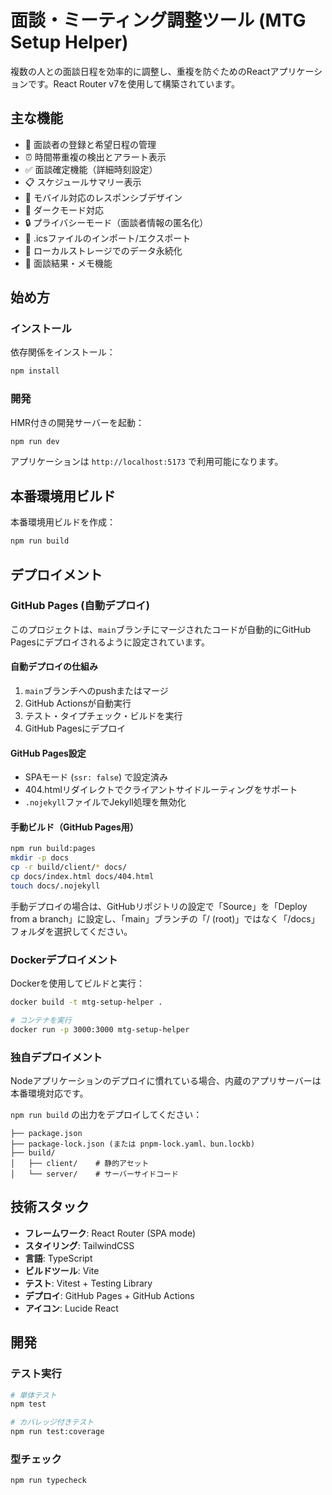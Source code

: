 # 面談・ミーティング調整ツール (MTG Setup Helper)

複数の人との面談日程を効率的に調整し、重複を防ぐためのReactアプリケーションです。React Router v7を使用して構築されています。

## 主な機能

- 📅 面談者の登録と希望日程の管理
- ⏰ 時間帯重複の検出とアラート表示
- ✅ 面談確定機能（詳細時刻設定）
- 📋 スケジュールサマリー表示
- 📱 モバイル対応のレスポンシブデザイン
- 🌙 ダークモード対応
- 🔒 プライバシーモード（面談者情報の匿名化）
- 📁 .icsファイルのインポート/エクスポート
- 💾 ローカルストレージでのデータ永続化
- 📝 面談結果・メモ機能

## 始め方

### インストール

依存関係をインストール：

```bash
npm install
```

### 開発

HMR付きの開発サーバーを起動：

```bash
npm run dev
```

アプリケーションは `http://localhost:5173` で利用可能になります。

## 本番環境用ビルド

本番環境用ビルドを作成：

```bash
npm run build
```

## デプロイメント

### GitHub Pages (自動デプロイ)

このプロジェクトは、`main`ブランチにマージされたコードが自動的にGitHub Pagesにデプロイされるように設定されています。

#### 自動デプロイの仕組み

1. `main`ブランチへのpushまたはマージ
2. GitHub Actionsが自動実行
3. テスト・タイプチェック・ビルドを実行
4. GitHub Pagesにデプロイ

#### GitHub Pages設定

- SPAモード (`ssr: false`) で設定済み
- 404.htmlリダイレクトでクライアントサイドルーティングをサポート
- `.nojekyll`ファイルでJekyll処理を無効化

#### 手動ビルド（GitHub Pages用）

```bash
npm run build:pages
mkdir -p docs
cp -r build/client/* docs/
cp docs/index.html docs/404.html
touch docs/.nojekyll
```

手動デプロイの場合は、GitHubリポジトリの設定で「Source」を「Deploy from a branch」に設定し、「main」ブランチの「/ (root)」ではなく「/docs」フォルダを選択してください。

### Dockerデプロイメント

Dockerを使用してビルドと実行：

```bash
docker build -t mtg-setup-helper .

# コンテナを実行
docker run -p 3000:3000 mtg-setup-helper
```

### 独自デプロイメント

Nodeアプリケーションのデプロイに慣れている場合、内蔵のアプリサーバーは本番環境対応です。

`npm run build` の出力をデプロイしてください：

```
├── package.json
├── package-lock.json (または pnpm-lock.yaml、bun.lockb)
├── build/
│   ├── client/    # 静的アセット
│   └── server/    # サーバーサイドコード
```

## 技術スタック

- **フレームワーク**: React Router (SPA mode)
- **スタイリング**: TailwindCSS
- **言語**: TypeScript
- **ビルドツール**: Vite
- **テスト**: Vitest + Testing Library
- **デプロイ**: GitHub Pages + GitHub Actions
- **アイコン**: Lucide React

## 開発

### テスト実行

```bash
# 単体テスト
npm test

# カバレッジ付きテスト  
npm run test:coverage
```

### 型チェック

```bash
npm run typecheck
```
